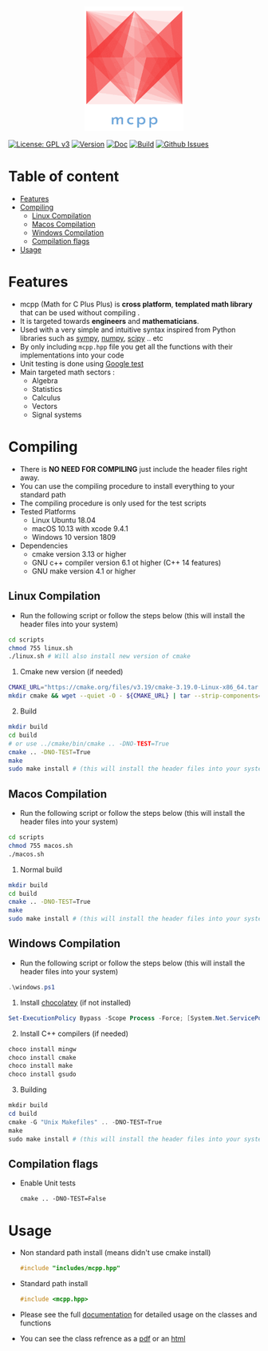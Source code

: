 <p align="center">
  <img width="200" height="250" src="mcpp.png">
</p>

<a href="https://www.gnu.org/licenses/gpl-3.0" target="_blank">![License: GPL v3](https://img.shields.io/badge/license-GPLv3-blue)</a>
<a href="https://github.com/harith-alsafi/mcpp/releases" target="_blank">![Version](https://img.shields.io/badge/version-1.0-blue)</a>
<a href="https://harith-alsafi.github.io/mcpp-doc/" target="_blank">![Doc](https://img.shields.io/badge/doc-mkdocs-blue)</a>
<a href="https://travis-ci.org/github/harith-alsafi/mcpp/builds" target="_blank">![Build](https://travis-ci.org/harith-alsafi/mcpp.svg?branch=main)</a>
<a href="https://github.com/harith-alsafi/mcpp/issues" target="_blank">![Github Issues](https://img.shields.io/badge/issues-0%20open-yellow)</a>

# Table of content 
- [Features](#features)
- [Compiling](#compiling)
  * [Linux Compilation](#linux-compilation)
  * [Macos Compilation](#macos-compilation)
  * [Windows Compilation](#windows-compilation)
  * [Compilation flags](#compilation-flags)
- [Usage](#usage)
# Features
* mcpp (Math for C Plus Plus) is **cross platform**,  **templated math library** that can be used without compiling . 
* It is targeted towards **engineers** and **mathematicians**.
* Used with a very simple and intuitive syntax inspired from Python libraries such as [sympy](https://www.sympy.org/en/index.html), [numpy](https://numpy.org/), [scipy](https://www.scipy.org/) .. etc
* By only including ``mcpp.hpp`` file you get all the functions with their implementations into your code 
* Unit testing is done using [Google test](https://github.com/google/googletest)
* Main targeted math sectors  :
    * Algebra 
    * Statistics 
    * Calculus 
    * Vectors 
    * Signal systems 

# Compiling 
* There is **NO NEED FOR COMPILING** just include the header files right away. 
* You can use the compiling procedure to install everything to your standard path 
* The compiling procedure is only used for the test scripts 
* Tested Platforms 
    * Linux Ubuntu 18.04
    * macOS 10.13 with xcode 9.4.1
    * Windows 10 version 1809
* Dependencies 
    * cmake version 3.13 or higher
    * GNU c++ compiler version 6.1 ot higher (C++ 14 features)
    * GNU make version 4.1 or higher

## Linux Compilation

* Run the following script or follow the steps below (this will install the header files into your system)
```bash
cd scripts
chmod 755 linux.sh
./linux.sh # Will also install new version of cmake 
```
1. Cmake new version (if needed)

```bash
CMAKE_URL="https://cmake.org/files/v3.19/cmake-3.19.0-Linux-x86_64.tar.gz"
mkdir cmake && wget --quiet -O - ${CMAKE_URL} | tar --strip-components=1 -xz -C cmake 
```
2. Build 

```bash
mkdir build
cd build
# or use ../cmake/bin/cmake .. -DNO-TEST=True 
cmake .. -DNO-TEST=True
make
sudo make install # (this will install the header files into your system)
```
## Macos Compilation
* Run the following script or follow the steps below (this will install the header files into your system)
```bash
cd scripts
chmod 755 macos.sh
./macos.sh
```
1) Normal build 
```bash
mkdir build
cd build
cmake .. -DNO-TEST=True  
make
sudo make install # (this will install the header files into your system)
```
## Windows Compilation
* Run the following script or follow the steps below (this will install the header files into your system)
```powershell
.\windows.ps1
```
1) Install [chocolatey](https://chocolatey.org/install) (if not installed)
```powershell
Set-ExecutionPolicy Bypass -Scope Process -Force; [System.Net.ServicePointManager]::SecurityProtocol = [System.Net.ServicePointManager]::SecurityProtocol -bor 3072; iex ((New-Object System.Net.WebClient).DownloadString('https://chocolatey.org/install.ps1'))
```
2) Install C++ compilers (if needed)
```powershell
choco install mingw
choco install cmake
choco install make
choco install gsudo
```
3) Building 
```powershell
mkdir build
cd build
cmake -G "Unix Makefiles" .. -DNO-TEST=True
make 
sudo make install # (this will install the header files into your system)
```

## Compilation flags 
* Enable Unit tests
    ```
    cmake .. -DNO-TEST=False
    ```

# Usage 
* Non standard path install (means didn't use cmake install)
    ```cpp
    #include "includes/mcpp.hpp"
    ```

* Standard path install 

    ```c++
    #include <mcpp.hpp>
    ```



* Please see the full [documentation](https://harith-alsafi.github.io/mcpp-doc/) for detailed usage on the classes and functions 

* You can see the class refrence as a [pdf](doc/latex/refman.pdf) or an [html](doc/html/index.html)

